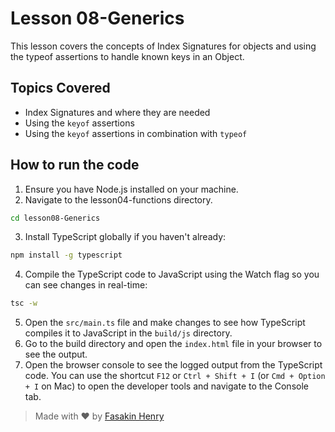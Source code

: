 # Lesson 08-Generics

This lesson covers the concepts of Index Signatures for objects and using the typeof assertions to handle known keys in an Object.

## Topics Covered

- Index Signatures and where they are needed
- Using the `keyof` assertions
- Using the `keyof` assertions in combination with `typeof`

## How to run the code

1. Ensure you have Node.js installed on your machine.
2. Navigate to the lesson04-functions directory.

```bash
cd lesson08-Generics
```
3. Install TypeScript globally if you haven't already:

```bash
npm install -g typescript
```
4. Compile the TypeScript code to JavaScript using the Watch flag so you can see changes in real-time:

```bash
tsc -w
```
5. Open the `src/main.ts` file and make changes to see how TypeScript compiles it to JavaScript in the `build/js` directory.
6. Go to the build directory and open the `index.html` file in your browser to see the output.
7. Open the browser console to see the logged output from the TypeScript code. You can use the shortcut `F12` or `Ctrl + Shift + I` (or `Cmd + Option + I` on Mac) to open the developer tools and navigate to the Console tab.

> Made with ❤️ by [Fasakin Henry](https://github.com/fasakinhenry)
